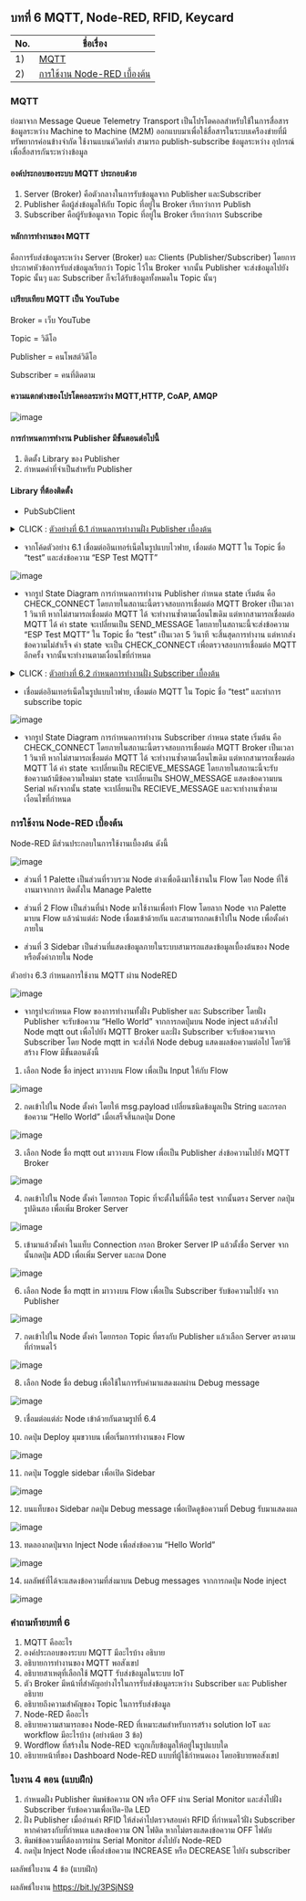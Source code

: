## บทที่ 6 MQTT, Node-RED, RFID, Keycard 

No. |ชื่อเรื่อง|
----- |----- |
1)|[MQTT](https://github.com/phisic1714/IoT-Learning-Set/blob/Pea/%E0%B8%9A%E0%B8%97%E0%B8%97%E0%B8%B5%E0%B9%886/%E0%B8%9A%E0%B8%97%E0%B8%97%E0%B8%B5%E0%B9%88_6.md#mqtt)|
2)|[การใช้งาน Node-RED เบื้องต้น](https://github.com/phisic1714/IoT-Learning-Set/blob/Pea/%E0%B8%9A%E0%B8%97%E0%B8%97%E0%B8%B5%E0%B9%886/%E0%B8%9A%E0%B8%97%E0%B8%97%E0%B8%B5%E0%B9%88_6.md#%E0%B8%81%E0%B8%B2%E0%B8%A3%E0%B9%83%E0%B8%8A%E0%B9%89%E0%B8%87%E0%B8%B2%E0%B8%99-node-red-%E0%B9%80%E0%B8%9A%E0%B8%B7%E0%B9%89%E0%B8%AD%E0%B8%87%E0%B8%95%E0%B9%89%E0%B8%99)|

### MQTT
ย่อมาจาก Message Queue Telemetry Transport เป็นโปรโตคอลสำหรับใช้ในการสื่อสารข้อมูลระหว่าง Machine to Machine (M2M) ออกแบบมาเพื่อใช้สื่อสารในระบบเครืองข่ายที่มีทรัพยากรค่อนข้างจำกัด ใช้งานแบนด์วิดท์ต่ำ สามารถ publish-subscribe ข้อมูลระหว่าง อุปกรณ์ เพื่อสื่อสารกันระหว่างข้อมูล

#### องค์ประกอบของระบบ MQTT ประกอบด้วย 

1.	Server (Broker) คือตัวกลางในการรับข้อมูลจาก Publisher และSubscriber
2.	Publisher คือผู้ส่งข้อมูลให้กับ Topic ที่อยู่ใน Broker เรียกว่าการ Publish
3.	Subscriber คือผู้รับข้อมูลจาก Topic ที่อยู่ใน Broker เรียกว่าการ Subscribe

#### หลักการทำงานของ MQTT 
คือการรับส่งข้อมูลระหว่าง Server (Broker) และ Clients (Publisher/Subscriber)  โดยการประกาศหัวข้อการรับส่งข้อมูลเรียกว่า Topic ไว้ใน Broker จากนั้น Publisher จะส่งข้อมูลไปยัง Topic นั้นๆ และ Subscriber ก็จะได้รับข้อมูลทั้งหมดใน Topic นั้นๆ 

#### เปรียบเทียบ MQTT เป็น YouTube
Broker = เว็บ YouTube

Topic = วิดีโอ

Publisher = คนโพสต์วิดีโอ

Subscriber = คนที่ติดตาม 

#### ความแตกต่างของโปรโตคอลระหว่าง MQTT,HTTP, CoAP, AMQP

![image](image/Screenshot%202023-10-06%20140254.png)

#### การกำหนดการทำงาน Publisher มีขั้นตอนต่อไปนี้
1.	ติดตั้ง Library ของ Publisher 
2.	กำหนดค่าที่จำเป็นสำหรับ Publisher

#### Library ที่ต้องติดตั้ง
-	PubSubClient


<details><summary>CLICK : <ins>ตัวอย่างที่ 6.1 กำหนดการทำงานฝั่ง Publisher เบื้องต้น	</ins></summary>
<p>

``` ruby

#include <ESP8266WiFi.h>
#include <PubSubClient.h>
#define WIFI_STA_NAME "xxxx"      // ชื่อ wifi
#define WIFI_STA_PASS "xxxx"      // รหัส wifi
#define MQTT_SERVER "xxxx"        // Server Domain Name หรือ IP Address
#define MQTT_PORT 1883            // Port ของ MQTT Broker
#define MQTT_USERNAME "xxxx"
#define MQTT_PASSWORD "xxxx"
#define MQTT_NAME "xxxx"         // ชื่อที่ต้องการให้แสดงใน MQTT Broker
#define MQTT_TOPIC "xxxx"        // ชื่อ Topic
WiFiClient client;
PubSubClient mqtt(client);
const int CHECK_CONNECT = 0;
const int SEND_MESSAGE = 1;
int state;
void setup()
{
    state = CHECK_CONNECT;
    Serial.begin(115200);
    WiFi.mode(WIFI_STA);
    Serial.println(WIFI_STA_NAME);
    Serial.println("WIFI Connecting");
    WiFi.begin(WIFI_STA_NAME, WIFI_STA_PASS); // เชื่อมต่อ wifi
    for (int i = 0; i < 20; i++)
    {
        delay(500);
        Serial.print(".");
    }
    if (WiFi.status() == WL_CONNECTED)
    {
        Serial.print("\nWiFi Connected. \n");
    }
    else
    {
        Serial.print("\nWIFI Connect fail. ");
    }
    mqtt.setServer(MQTT_SERVER, MQTT_PORT);                // กำหนด MQTT Server และ Port
    mqtt.connect(MQTT_NAME, MQTT_USERNAME, MQTT_PASSWORD); // ทำการเชื่อมต่อ MQTT Broker
}
void loop()
{
    switch (state)
    {
    case CHECK_CONNECT:
        // หากไม่ได้เชื่อมต่อ MQTT Broker ให้ทำการเชื่อมต่อใหม่
        if (mqtt.connected())
        {

            Serial.println("MQTT Connected.");
            state = SEND_MESSAGE;
        }
        else
        {
            Serial.println("MQTT Fail Connected.");
        }
        delay(1000);
        break;
    case SEND_MESSAGE:
        if (mqtt.publish(MQTT_TOPIC, "ESP Test MQTT") == true)
        {
            // ส่งข้อความ " ESP Test MQTT " ใน Topic ชื่อ "test"
            Serial.println("Success sending");
        }
        else
        {
            Serial.println("Fail sending");
            state = CHECK_CONNECT;
        }
        delay(5000);
        break;
    }
}
```
<p>
</details>


* จากโค้ดตัวอย่าง 6.1 เชื่อมต่ออินเทอร์เน็ตในรูปแบบไวฟาย, เชื่อมต่อ MQTT ใน Topic ชื่อ “test” และส่งข้อความ “ESP Test MQTT”

![image](image/Screenshot%202023-10-06%20140941.png)

* จากรูป State Diagram การกำหนดการทำงาน Publisher กำหนด state เริ่มต้น คือ CHECK_CONNECT โดยภายในสถานะนี้ตรวจสอบการเชื่อมต่อ MQTT Broker เป็นเวลา 1 วินาที หากไม่สามารถเชื่อมต่อ MQTT ได้ จะทำงานซ้ำตามเงื่อนไขเดิม แต่หากสามารถเชื่อมต่อ MQTT ได้ ค่า state จะเปลี่ยนเป็น SEND_MESSAGE โดยภายในสถานะนี้จะส่งข้อความ “ESP Test MQTT” ใน Topic ชื่อ “test” เป็นเวลา 5 วินาที จะสิ้นสุดการทำงาน แต่หากส่งข้อความไม่สำเร็จ ค่า state จะเป็น CHECK_CONNECT เพื่อตรวจสอบการเชื่อมต่อ MQTT อีกครั้ง จากนั้นจะทำงานตามเงื่อนไขที่กำหนด 

<details><summary>CLICK : <ins>ตัวอย่างที่ 6.2 กำหนดการทำงานฝั่ง Subscriber เบื้องต้น</ins></summary>
<p>
    
``` ruby
#include <ESP8266WiFi.h>
#include <PubSubClient.h>
#define WIFI_STA_NAME "xxxx"      // ชื่อ wifi
#define WIFI_STA_PASS "xxxx"      // รหัส wifi
#define MQTT_SERVER "xxxx"        // Server Domain Name หรือ IP Address
#define MQTT_PORT 1883            // Port MQTT Broker
#define MQTT_USERNAME "xxxx"
#define MQTT_PASSWORD "xxxx"
#define MQTT_NAME "xxxx"          // ชื่อที่ต้องการให้แสดงใน MQTT Broker
#define MQTT_TOPIC "xxxx "        // ชื่อ Topic
WiFiClient client;
PubSubClient MQTT(client);
const int CHECK_CONNECT = 0;
const int RECIEVE_MESSAGE = 1;
const int SHOW_MESSAGE = 2;
bool message_flag;
String message;
int state;
void callback(char *topic, byte *payload, unsigned int length) // ฟังก์ชันสำหรับรับข้อมูลจาก MQTT Broker
{
    message = ""; // ล้างข้อมูลที่เก็บไว้ในตัวแปร message
    message_flag = true; // กำหนดค่า message_flag เป็น true เพื่อบอกให้รู้ว่ามีข้อมูลใหม่เข้ามา
    Serial.print("Message arrived [");
    Serial.print(topic);
    Serial.print("] : ");
    for (int i = 0; i < length; i++)
    {
        message += (char)payload[i]; // เก็บข้อมูลที่ได้รับไว้ในตัวแปร message
    }
}
void setup()
{
    state = CHECK_CONNECT;
    Serial.begin(115200);
    pinMode(LED_BUILTIN, OUTPUT); // กำหนด pin LED_BUILTIN เป็น OUTPUT
    WiFi.mode(WIFI_STA);
    Serial.println(WIFI_STA_NAME);
    Serial.println("WIFI Connecting");
    WiFi.begin(WIFI_STA_NAME, WIFI_STA_PASS); // เชื่อมต่อ wifi
    for (int i = 0; i < 20; i++)
    {
        delay(500);
        Serial.print(".");
    }
    if (WiFi.status() == WL_CONNECTED)
    {
        Serial.print("\nWiFi Connected. \n");
    }
    else
    {
        Serial.print("\nWIFI Connect fail. ");
    }
    MQTT.setServer(MQTT_SERVER, MQTT_PORT);                // กำหนด MQTT Server และ Port
    MQTT.connect(MQTT_NAME, MQTT_USERNAME, MQTT_PASSWORD); // ทำการเชื่อมต่อ MQTT Broker
    MQTT.setCallback(callback);                            // กำหนดฟังก์ชัน callback เป็นฟังก์ชันรับข้อมูลจาก MQTT Broker
    MQTT.subscribe(MQTT_TOPIC);
}
void loop()
{
    switch (state)
    {
    case CHECK_CONNECT:
        // หากไม่ได้เชื่อมต่อ MQTT Broker ให้ทำการเชื่อมต่อใหม่
        if (MQTT.connected())
        {
            Serial.println("MQTT Connected.");
            state = RECIEVE_MESSAGE;
        }
        else
        {
            Serial.println("MQTT Fail Connected.");
        }
        break;
    case RECIEVE_MESSAGE:
        MQTT.loop();
        if ( message_flag == true)
        {
            state = SHOW_MESSAGE;
        }
        break;
    case SHOW_MESSAGE:
        Serial.println(message);            
        message_flag = false;
        state = RECIEVE_MESSAGE;
        break;
    }
}

```
<p>
</details>


* เชื่อมต่ออินเทอร์เน็ตในรูปแบบไวฟาย, เชื่อมต่อ MQTT ใน Topic ชื่อ “test” และทำการ subscribe topic

![image](image/Screenshot%202023-10-06%20141256.png)

* จากรูป State Diagram การกำหนดการทำงาน Subscriber กำหนด state เริ่มต้น คือ CHECK_CONNECT โดยภายในสถานะนี้ตรวจสอบการเชื่อมต่อ MQTT Broker เป็นเวลา 1 วินาที หากไม่สามารถเชื่อมต่อ MQTT ได้ จะทำงานซ้ำตามเงื่อนไขเดิม แต่หากสามารถเชื่อมต่อ MQTT ได้ ค่า state จะเปลี่ยนเป็น RECIEVE_MESSAGE โดยภายในสถานะนี้จะรับข้อความถ้ามีข้อความใหม่มา state จะเปลี่ยนเป็น SHOW_MESSAGE แสดงข้อความบน Serial หลังจากนั้น state จะเปลี่ยนเป็น RECIEVE_MESSAGE และจะทำงานซ้ำตามเงื่อนไขที่กำหนด

### การใช้งาน Node-RED เบื้องต้น
Node-RED มีส่วนประกอบในการใช้งานเบื้องต้น ดังนี้

![image](image/Screenshot%202023-10-06%20143448.png)

* ส่วนที่ 1	Palette เป็นส่วนที่รวบรวม Node ต่างเพื่อดึงมาใช้งานใน Flow โดย Node ที่ใช้งานมาจากการ ติดตั้งใน Manage Palette 

* ส่วนที่ 2	Flow เป็นส่วนที่นำ Node มาใช้งานเพื่อทำ Flow โดยลาก Node จาก Palette มาบน Flow แล้วนำแต่ล่ะ Node เชื่อมเข้าด้วยกัน และสามารถกดเข้าไปใน Node เพื่อตั้งค่าภายใน

* ส่วนที่ 3	Sidebar เป็นส่วนที่แสดงข้อมูลภายในระบบสามารถแสดงข้อมูลเบื้องต้นของ Node หรือตั้งค่าภายใน Node

ตัวอย่าง 6.3 กำหนดการใช้งาน MQTT ผ่าน NodeRED

![image](image/Screenshot%202023-10-06%20143456.png)

* จากรูปจะกำหนด Flow ของการทำงานทั้งฝั่ง Publisher และ Subscriber โดยฝั่ง Publisher จะรับข้อความ “Hello World” จากการกดปุ่มบน Node inject แล้วส่งไป Node mqtt out เพื่อไปยัง MQTT Broker และฝั่ง Subscriber จะรับข้อความจาก Subscriber โดย Node mqtt in จะส่งให้ Node debug แสดงผลข้อความต่อไป โดยวิธีสร้าง Flow มีขั้นตอนดังนี้ 

1.	เลือก Node ชื่อ inject มาวางบน Flow เพื่อเป็น Input ให้กับ Flow 

![image](image/Screenshot%202023-10-06%20143503.png)

2.	กดเข้าไปใน Node ตั้งค่า โดยให้ msg.payload เปลี่ยนชนิดข้อมูลเป็น String และกรอกข้อความ “Hello World” เมื่อเสร็จสิ้นกดปุ่ม Done 

![image](image/Screenshot%202023-10-06%20143511.png)

3.	เลือก Node ชื่อ mqtt out มาวางบน Flow เพื่อเป็น Publisher ส่งข้อความไปยัง MQTT Broker

![image](image/Screenshot%202023-10-06%20143518.png)

4. กดเข้าไปใน Node ตั้งค่า โดยกรอก Topic ที่จะตั้งในที่นี้คือ test จากนั้นตรง Server กดปุ่มรูปดินสอ เพื่อเพิ่ม Broker Server

![image](image/Screenshot%202023-10-06%20143529.png)

5. เข้ามาแล้วตั้งค่า ในแท็บ Connection กรอก Broker Server IP แล้วตั้งชื่อ Server จากนั้นกดปุ่ม ADD เพื่อเพิ่ม Server และกด Done

![image](image/Screenshot%202023-10-06%20143535.png)

6.	เลือก Node ชื่อ mqtt in มาวางบน Flow เพื่อเป็น Subscriber รับข้อความไปยัง จาก Publisher

![image](image/Screenshot%202023-10-06%20143539.png)

7. กดเข้าไปใน Node ตั้งค่า โดยกรอก Topic ที่ตรงกับ Publisher แล้วเลือก Server ตรงตามที่กำหนดไว้

![image](image/Screenshot%202023-10-06%20143544.png)

8.	เลือก Node ชื่อ debug เพื่อใช้ในการรับค่ามาแสดงผลผ่าน Debug message

![image](image/Screenshot%202023-10-06%20143549.png)

9.	เชื่อมต่อแต่ล่ะ Node เข้าด้วยกันตามรูปที่  6.4

10.	กดปุ่ม Deploy มุมขวาบน เพื่อเริ่มการทำงานของ Flow

![image](image/Screenshot%202023-10-06%20143553.png)

11.	กดปุ่ม Toggle sidebar เพื่อเปิด Sidebar

![image](image/Screenshot%202023-10-06%20143557.png)



12.	บนแท็บของ Sidebar กดปุ่ม Debug message เพื่อเปิดดูข้อความที่ Debug รับมาแสดงผล

![image](image/Screenshot%202023-10-06%20143602.png)

13. ทดลองกดปุ่มจาก Inject Node เพื่อส่งข้อความ “Hello World”

![image](image/Screenshot%202023-10-06%20143608.png)

14. ผลลัพธ์ที่ได้จะแสดงข้อความที่ส่งมาบน Debug messages จากการกดปุ่ม Node inject

![image](image/Screenshot%202023-10-06%20143613.png)

### คำถามท้ายบทที่ 6
1.	MQTT คืออะไร
2.	องค์ประกอบของระบบ MQTT มีอะไรบ้าง อธิบาย
3.	อธิบายการทำงานของ MQTT พอสังเขป
4.	อธิบายสาเหตุที่เลือกใช้ MQTT รับส่งข้อมูลในระบบ IoT
5.	ตัว Broker มีหน้าที่สำคัญอย่างไรในการรับส่งข้อมูลระหว่าง Subscriber และ Publisher อธิบาย
6.	อธิบายถึงความสำคัญของ Topic ในการรับส่งข้อมูล
7.	Node-RED คืออะไร
8.	อธิบายความสามารถของ Node-RED ที่เหมาะสมสำหรับการสร้าง solution IoT และ workflow มีอะไรบ้าง (อย่างน้อย 3 ข้อ)
9.	Wordflow ที่สร้างใน Node-RED จะถูกเก็บข้อมูลให้อยู่ในรูปแบบใด
10.	อธิบายหน้าที่ของ Dashboard Node-RED แบบที่ผู้ใช้กำหนดเอง โดยอธิบายพอสังเขป
 
### ใบงาน 4 ตอน (แบบฝึก)
1.	กำหนดฝั่ง Publisher พิมพ์ข้อความ ON หรือ OFF ผ่าน Serial Monitor และส่งไปฝั่ง Subscriber รับข้อความเพื่อเปิด-ปิด LED
2.	ฝั่ง Publisher เมื่ออ่านค่า RFID ให้ส่งค่าไปตรวจสอบค่า RFID ที่กำหนดไว้ฝั่ง Subscriber หากค่าตรงกับที่กำหนด แสดงข้อความ ON ไฟติด หากไม่ตรงแสดงข้อความ OFF ไฟดับ
3.	พิมพ์ข้อความที่ต้องการผ่าน Serial Monitor ส่งไปยัง Node-RED
4.	กดปุ่ม Inject Node เพื่อส่งข้อความ INCREASE หรือ DECREASE ไปยัง subscriber

ผลลัพธ์ใบงาน 4 ข้อ (แบบฝึก)

ผลลัพธ์ใบงาน https://bit.ly/3PSjNS9